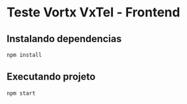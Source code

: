 # Teste Vortx VxTel - Frontend

## Instalando dependencias

```
npm install
```

## Executando projeto

```
npm start
```
